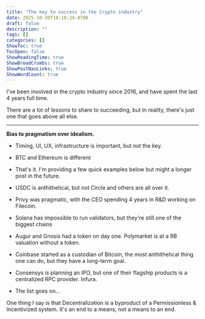 ```yaml
---
title: "The key to success in the Crypto industry"
date: 2025-10-30T10:10:24-0700
draft: false
description: ""
tags: []
categories: []
ShowToc: true
TocOpen: false
ShowReadingTime: true
ShowBreadCrumbs: true
ShowPostNavLinks: true
ShowWordCount: true
---
```


I've been involved in the crypto industry since 2016, and have spent the last 4 years full time.

There are a lot of lessons to share to succeeding, but in reality, there's just one that goes above all else.

---

**Bias to pragmatism over idealism.**

- Timing, UI, UX, infrastructure is important, but not the key.
- BTC and Ethereum is different

- That's it. I'm providing a few quick examples below but might a longer post in the future.

- USDC is anthithetical, but not Circle and others are all over it.
- Privy was pragmatic, with the CEO spending 4 years in R&D working on Filecoin.
- Solana has impossible to run validators, but they're still one of the biggest chains
- Augur and Gnosis had a token on day one. Polymarket is at a 9B valuation without a token.
- Coinbase started as a custodian of Bitcoin, the most anthithetical thing one can do, but they have a long-term goal.
- Consensys is planning an IPO, but one of their flagship products is a centralized RPC provider. Infura.
- The list goes on...

One thing I say is that Decentralization is a byproduct of a Permissionless & Incentivized system. It's an end to a means, not a means to an end.

